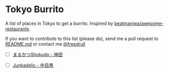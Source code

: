 # Tokyo Burrito

A list of places in Tokyo to get a burrito. Inspired by
[beatinaniwa/awesome-restaurants](https://github.com/beatinaniwa/awesome-restaurants).

If you want to contribute to this list (please do), send me a pull request to
[README.md](https://github.com/mcfiredrill/tokyo-burrito/blob/master/README.md)
or contact me [@freedrull](https://twitter.com/freedrull)

- [ ] [まるかつShokudo - 神田](http://tabelog.com/tokyo/A1310/A131002/13189913/)
- [ ] [Junkadelic - 中目黒](http://tabelog.com/tokyo/A1317/A131701/13030861/)

